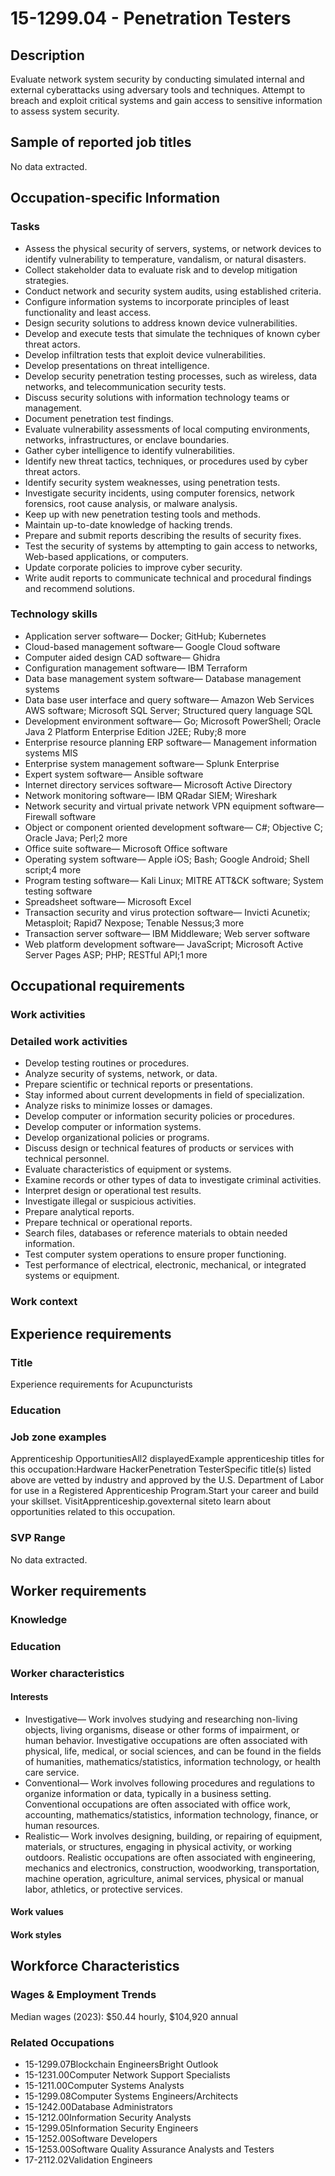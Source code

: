# 15-1299.04 - Penetration Testers

## Description
Evaluate network system security by conducting simulated internal and external cyberattacks using adversary tools and techniques. Attempt to breach and exploit critical systems and gain access to sensitive information to assess system security.

## Sample of reported job titles
No data extracted.

## Occupation-specific Information
### Tasks
- Assess the physical security of servers, systems, or network devices to identify vulnerability to temperature, vandalism, or natural disasters.
- Collect stakeholder data to evaluate risk and to develop mitigation strategies.
- Conduct network and security system audits, using established criteria.
- Configure information systems to incorporate principles of least functionality and least access.
- Design security solutions to address known device vulnerabilities.
- Develop and execute tests that simulate the techniques of known cyber threat actors.
- Develop infiltration tests that exploit device vulnerabilities.
- Develop presentations on threat intelligence.
- Develop security penetration testing processes, such as wireless, data networks, and telecommunication security tests.
- Discuss security solutions with information technology teams or management.
- Document penetration test findings.
- Evaluate vulnerability assessments of local computing environments, networks, infrastructures, or enclave boundaries.
- Gather cyber intelligence to identify vulnerabilities.
- Identify new threat tactics, techniques, or procedures used by cyber threat actors.
- Identify security system weaknesses, using penetration tests.
- Investigate security incidents, using computer forensics, network forensics, root cause analysis, or malware analysis.
- Keep up with new penetration testing tools and methods.
- Maintain up-to-date knowledge of hacking trends.
- Prepare and submit reports describing the results of security fixes.
- Test the security of systems by attempting to gain access to networks, Web-based applications, or computers.
- Update corporate policies to improve cyber security.
- Write audit reports to communicate technical and procedural findings and recommend solutions.

### Technology skills
- Application server software— Docker; GitHub; Kubernetes
- Cloud-based management software— Google Cloud software
- Computer aided design CAD software— Ghidra
- Configuration management software— IBM Terraform
- Data base management system software— Database management systems
- Data base user interface and query software— Amazon Web Services AWS software; Microsoft SQL Server; Structured query language SQL
- Development environment software— Go; Microsoft PowerShell; Oracle Java 2 Platform Enterprise Edition J2EE; Ruby;8 more
- Enterprise resource planning ERP software— Management information systems MIS
- Enterprise system management software— Splunk Enterprise
- Expert system software— Ansible software
- Internet directory services software— Microsoft Active Directory
- Network monitoring software— IBM QRadar SIEM; Wireshark
- Network security and virtual private network VPN equipment software— Firewall software
- Object or component oriented development software— C#; Objective C; Oracle Java; Perl;2 more
- Office suite software— Microsoft Office software
- Operating system software— Apple iOS; Bash; Google Android; Shell script;4 more
- Program testing software— Kali Linux; MITRE ATT&CK software; System testing software
- Spreadsheet software— Microsoft Excel
- Transaction security and virus protection software— Invicti Acunetix; Metasploit; Rapid7 Nexpose; Tenable Nessus;3 more
- Transaction server software— IBM Middleware; Web server software
- Web platform development software— JavaScript; Microsoft Active Server Pages ASP; PHP; RESTful API;1 more

## Occupational requirements
### Work activities


### Detailed work activities
- Develop testing routines or procedures.
- Analyze security of systems, network, or data.
- Prepare scientific or technical reports or presentations.
- Stay informed about current developments in field of specialization.
- Analyze risks to minimize losses or damages.
- Develop computer or information security policies or procedures.
- Develop computer or information systems.
- Develop organizational policies or programs.
- Discuss design or technical features of products or services with technical personnel.
- Evaluate characteristics of equipment or systems.
- Examine records or other types of data to investigate criminal activities.
- Interpret design or operational test results.
- Investigate illegal or suspicious activities.
- Prepare analytical reports.
- Prepare technical or operational reports.
- Search files, databases or reference materials to obtain needed information.
- Test computer system operations to ensure proper functioning.
- Test performance of electrical, electronic, mechanical, or integrated systems or equipment.

### Work context


## Experience requirements
### Title
Experience requirements for Acupuncturists

### Education


### Job zone examples
Apprenticeship OpportunitiesAll2 displayedExample apprenticeship titles for this occupation:Hardware HackerPenetration TesterSpecific title(s) listed above are vetted by industry and approved by the U.S. Department of Labor for use in a Registered Apprenticeship Program.Start your career and build your skillset. VisitApprenticeship.govexternal siteto learn about opportunities related to this occupation.

### SVP Range
No data extracted.

## Worker requirements
### Knowledge


### Education


### Worker characteristics
#### Interests
- Investigative— Work involves studying and researching non-living objects, living organisms, disease or other forms of impairment, or human behavior. Investigative occupations are often associated with physical, life, medical, or social sciences, and can be found in the fields of humanities, mathematics/statistics, information technology, or health care service.
- Conventional— Work involves following procedures and regulations to organize information or data, typically in a business setting. Conventional occupations are often associated with office work, accounting, mathematics/statistics, information technology, finance, or human resources.
- Realistic— Work involves designing, building, or repairing of equipment, materials, or structures, engaging in physical activity, or working outdoors. Realistic occupations are often associated with engineering, mechanics and electronics, construction, woodworking, transportation, machine operation, agriculture, animal services, physical or manual labor, athletics, or protective services.

#### Work values


#### Work styles


## Workforce Characteristics
### Wages & Employment Trends
Median wages (2023): $50.44 hourly, $104,920 annual

### Related Occupations
- 15-1299.07Blockchain EngineersBright Outlook
- 15-1231.00Computer Network Support Specialists
- 15-1211.00Computer Systems Analysts
- 15-1299.08Computer Systems Engineers/Architects
- 15-1242.00Database Administrators
- 15-1212.00Information Security Analysts
- 15-1299.05Information Security Engineers
- 15-1252.00Software Developers
- 15-1253.00Software Quality Assurance Analysts and Testers
- 17-2112.02Validation Engineers